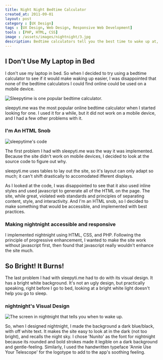 ```yaml
---
title: Night Night Bedtime Calculator
created_at: 2011-09-01
layout: post
category : [UX Design]
tags : [UX Design, Web Design, Responsive Web Development]
tools : [PHP, HTML, CSS]
image : /assets/images/nightnight/3.jpg
description: Bedtime calculators tell you the best time to wake up at, based on the average length of human sleep cycles. I designed and developed mobile-friendly bedtime calculator website.
---
```


## I Don't Use My Laptop in Bed

I don't use my laptop in bed. So when I decided to try using a bedtime calculator to see if it would make waking up easier, I was disappointed that none of the bedtime calculators I could find online could be used on a mobile device.

![Sleepytime is one popular bedtime calculator.](/assets/images/nightnight/sleepytime.png)

sleepyti.me was the most popular online bedtime calculator when I started looking for one. I used it for a while, but it did not work on a mobile device, and I had a few other problems with it.

### I'm An HTML Snob

![sleepytime's code](/assets/images/nightnight/sleepytime-code.png)

The first problem I had with sleepyti.me was the way it was implemented. Because the site didn't work on mobile devices, I decided to look at the source code to figure out why.

sleepyti.me uses tables to lay out the site, so it's layout can only adapt so much; it can't shift drastically to accomodated ifferent displays.

As I looked at the code, I was disappointed to see that it also used inline styles and used javascript to generate all of the HTML on the page. The site, while great, violated web standards and principles of separating content, style, and interactivity. And I'm an HTML snob, so I decided to make something that would be accessible, and implemented with best practices.

### Making nightnight accessible and responsive

I implemented nightnight using HTML, CSS, and PHP. Following the principle of progressive enhancement, I wanted to make the site work without javascript first, then found that javascript really wouldn't enhance the site much.


## So Bright! It Burns!

The last problem I had with sleepyti.me had to do with its visual design. It has a bright white background. It's not an ugly design, but practically speaking, right before I go to bed, looking at a bright white light doesn't help you go to sleep.

### nightnight's Visual Design

![The screen in nightnight that tells you when to wake up.](/assets/images/nightnight/wakeuptimes.jpg)

So, when I designed nightnight, I made the background a dark blue/black, with off white text. It makes the site easy to look at in the dark (not too bright), and recalls the night sky. I chose 'Nunito' as the font for nightnight because its rounded and bold strokes made it legible on a dark background and gentle-feeling. Similarly, I used the handwritten typeface 'Annie Use Your Telescope' for the logotype to add to the app's soothing feeling.

